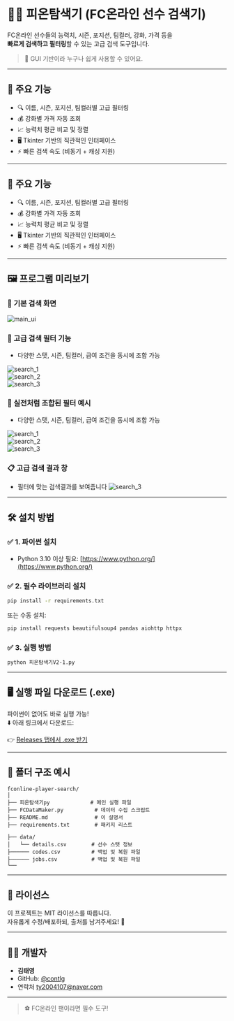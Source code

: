 # 🕵️‍♂️ 피온탐색기 (FC온라인 선수 검색기)

FC온라인 선수들의 능력치, 시즌, 포지션, 팀컬러, 강화, 가격 등을  
**빠르게 검색하고 필터링**할 수 있는 고급 검색 도구입니다.

> 🚀 GUI 기반이라 누구나 쉽게 사용할 수 있어요.

---

## 🧩 주요 기능

- 🔍 이름, 시즌, 포지션, 팀컬러별 고급 필터링  
- 💰 강화별 가격 자동 조회  
- 📈 능력치 평균 비교 및 정렬  
- 🖥️ Tkinter 기반의 직관적인 인터페이스  
- ⚡ 빠른 검색 속도 (비동기 + 캐싱 지원)

---

## 🧩 주요 기능

- 🔍 이름, 시즌, 포지션, 팀컬러별 고급 필터링  
- 💰 강화별 가격 자동 조회  
- 📈 능력치 평균 비교 및 정렬  
- 🖥️ Tkinter 기반의 직관적인 인터페이스  
- ⚡ 빠른 검색 속도 (비동기 + 캐싱 지원)

---

## 🖼️ 프로그램 미리보기

### 📌 기본 검색 화면
![main_ui](.github/images/main.png)

### 🎯 고급 검색 필터 기능
- 다양한 스탯, 시즌, 팀컬러, 급여 조건을 동시에 조합 가능

![search_1](.github/images/f1.png)  
![search_2](.github/images/f2.png)  
![search_3](.github/images/f3.png)

### 🎯 실전처럼 조합된 필터 예시
- 다양한 스탯, 시즌, 팀컬러, 급여 조건을 동시에 조합 가능

![search_1](.github/images/wf1.png)  
![search_2](.github/images/wf2.png)  
![search_3](.github/images/wf3.png)

### 📋 고급 검색 결과 창
- 필터에 맞는 검색결과를 보여줍니다
![search_3](.github/images/ws.png)

---

## 🛠️ 설치 방법

### ✅ 1. 파이썬 설치
- Python 3.10 이상 필요: [https://www.python.org/](https://www.python.org/)

### ✅ 2. 필수 라이브러리 설치
```bash
pip install -r requirements.txt
```

또는 수동 설치:
```bash
pip install requests beautifulsoup4 pandas aiohttp httpx
```

### ✅ 3. 실행 방법
```bash
python 피온탐색기V2-1.py
```

---

## 🖥️ 실행 파일 다운로드 (.exe)

파이썬이 없어도 바로 실행 가능!  
⬇️ 아래 링크에서 다운로드:

👉 [Releases 탭에서 .exe 받기](https://github.com/contlg/fconline-player-search/releases)

---

## 📂 폴더 구조 예시

```
fconline-player-search/
│
├── 피온탐색기py             # 메인 실행 파일
├── FCDataMaker.py          # 데이터 수집 스크립트
├── README.md               # 이 설명서
├── requirements.txt        # 패키지 리스트

├── data/
│   └── details.csv        # 선수 스탯 정보
├────── codes.csv          # 백업 및 복원 파일
├────── jobs.csv           # 백업 및 복원 파일
└── 
```

---

## 📜 라이선스

이 프로젝트는 MIT 라이선스를 따릅니다.  
자유롭게 수정/배포하되, 출처를 남겨주세요! 🙏

---

## 👨‍💻 개발자

- **김태영**  
- GitHub: [@contlg](https://github.com/contlg)
-  연락처
  ty2004107@naver.com

---

> ⚽ FC온라인 팬이라면 필수 도구!
